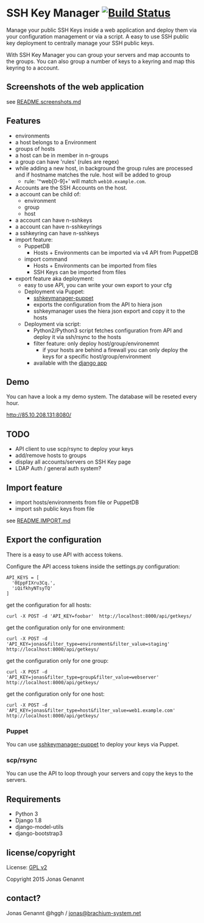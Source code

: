 # SSH Key Manager  [![Build Status](https://api.travis-ci.org/hggh/sshkeymanager-django.svg)](https://travis-ci.org/hggh/sshkeymanager-django)

Manage your public SSH Keys inside a web application and deploy them via your configuration management or via a script.
A easy to use SSH public key deployment to centrally manage your SSH public keys.

With SSH Key Manager you can group your servers and map accounts to the groups. You can also group a number of keys 
to a keyring and map this keyring to a account.


## Screenshots of the web application


see [README.screenshots.md](https://github.com/hggh/sshkeymanager-django/blob/master/README.screenshots.md)


## Features

 * environments
 * a host belongs to a Environment
 * groups of hosts
 * a host can be in member in n-groups
 * a group can have 'rules' (rules are regex)
 * while adding a new host, in background the group rules are processed and if hostname matches the rule. host will be added to group
   * rule: '^web[0-9]+' will match ``web10.example.com``.
 * Accounts are the SSH Accounts on the host.
 * a account can be child of:
   * environment
   * group
   * host
 * a account can have n-sshkeys
 * a account can have n-sshkeyrings
 * a sshkeyring can have n-sshkeys
 * import feature:
   * PuppetDB
     * Hosts + Environments can be imported via v4 API from PuppetDB
   * import command
     * Hosts + Environments can be imported from files
     * SSH Keys can be imported from files
 * export feature aka deployment:
   * easy to use API, you can write your own export to your cfg
   * Deployment via Puppet:
     * [sshkeymanager-puppet](https://forge.puppetlabs.com/hggh/sshkeymanager)
     * exports the configuration from the API to hiera json
     * sshkeymanager uses the hiera json export and copy it to the hosts
   * Deployment via script:
     * Python2/Python3 script fetches configuration from API and deploy it via ssh/rsync to the hosts
     * filter feature: only deploy host/group/environemnt
       * if your hosts are behind a firewall you can only deploy the keys for a specific host/group/environment
     * available with the [django app](https://github.com/hggh/sshkeymanager-django/tree/master/skm-deploy)


## Demo

You can have a look a my demo system. The database will be reseted every hour.

http://85.10.208.131:8080/

## TODO

* API client to use scp/rsync to deploy your keys
* add/remove hosts to groups
* display all accounts/servers on SSH Key page
* LDAP Auth / general auth system?

## Import feature

* import hosts/environments from file or PuppetDB
* import ssh public keys from file

see [README.IMPORT.md](https://github.com/hggh/sshkeymanager-django/blob/master/README.IMPORT.md)

## Export the configuration

There is a easy to use API with access tokens.

Configure the API access tokens inside the settings.py configuration:

    API_KEYS = [
      '0EppFIXru3Cq.',
      'iQifkhyNTsyTQ'
    ]


get the configuration for all hosts:

    curl -X POST -d 'API_KEY=foobar'  http://localhost:8000/api/getkeys/

get the configuration only for one environment:

    curl -X POST -d 'API_KEY=jonas&filter_type=environment&filter_value=staging'  http://localhost:8000/api/getkeys/


get the configuration only for one group:

    curl -X POST -d 'API_KEY=jonas&filter_type=group&filter_value=webserver'  http://localhost:8000/api/getkeys/

get the configuration only for one host:

    curl -X POST -d 'API_KEY=jonas&filter_type=host&filter_value=web1.example.com'  http://localhost:8000/api/getkeys/


### Puppet

You can use [sshkeymanager-puppet](https://github.com/hggh/sshkeymanager-puppet) to deploy your keys via Puppet.


### scp/rsync

You can use the API to loop through your servers and copy the keys to the servers.


## Requirements

* Python 3
* Django 1.8
* django-model-utils
* django-bootstrap3

## license/copyright

License: [GPL v2](https://github.com/hggh/sshkeymanager-django/blob/master/LICENSE.txt)

Copyright 2015 Jonas Genannt


## contact?

Jonas Genannt @hggh / jonas@brachium-system.net
